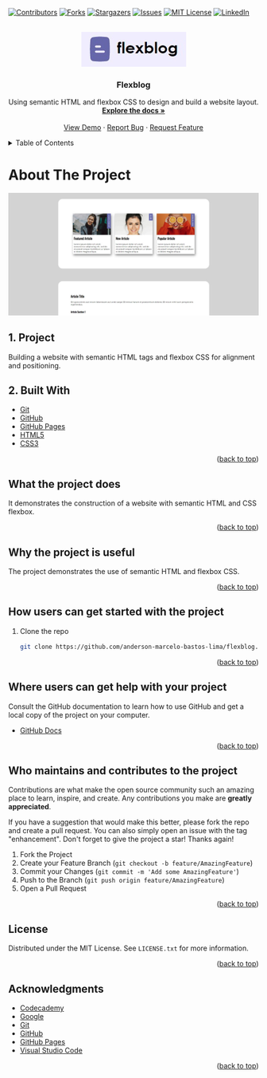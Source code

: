 <div id="top"></div>

<!-- PROJECT SHIELDS -->
<!--
*** I'm using markdown "reference style" links for readability.
*** Reference links are enclosed in brackets [ ] instead of parentheses ( ).
*** See the bottom of this document for the declaration of the reference variables
*** for contributors-url, forks-url, etc. This is an optional, concise syntax you may use.
*** https://www.markdownguide.org/basic-syntax/#reference-style-links
-->
[![Contributors][contributors-shield]][contributors-url]
[![Forks][forks-shield]][forks-url]
[![Stargazers][stars-shield]][stars-url]
[![Issues][issues-shield]][issues-url]
[![MIT License][license-shield]][license-url]
[![LinkedIn][linkedin-shield]][linkedin-url]

<!-- PROJECT LOGO -->
<br />
<div align="center">
  <a href="https://anderson-marcelo-bastos-lima.github.io/flexblog/">
    <img src="./resources/docs/logo.jpg" alt="Logo">
  </a>

  <h3 align="center">Flexblog</h3>

  <p align="center">
    Using semantic HTML and flexbox CSS to design and build a website layout.
    <br />
    <a href="https://github.com/anderson-marcelo-bastos-lima/flexblog#readme"><strong>Explore the docs »</strong></a>
    <br />
    <br />
    <a href="https://anderson-marcelo-bastos-lima.github.io/flexblog/">View Demo</a>
    ·
    <a href="https://github.com/anderson-marcelo-bastos-lima/flexblog/issues">Report Bug</a>
    ·
    <a href="https://github.com/anderson-marcelo-bastos-lima/flexblog/issues">Request Feature</a>
  </p>
</div>



<!-- TABLE OF CONTENTS -->
<details>
  <summary>Table of Contents</summary>
  <ol>
    <li>
      <a href="#about-the-project">About The Project</a>
      <ul>
        <li><a href="#built-with">Project</a></li>
      </ul>
      <ul>
        <li><a href="#built-with">Built With</a></li>
      </ul>
    </li>
    <li>
      <a href="#what-the-project-does">What the project does?</a>
    </li>
    <li><a href="#why-the-project-is-useful">Why the project is useful?</a></li>
    <li><a href="#how-users-can-get-started-with-the-project">How users can get started with the project?</a></li>
    <li><a href="#who-maintains-and-contributes-to-the-project">Who maintains and contributes to the project?</a></li>
    <li><a href="#license">License</a></li>
    <li><a href="#acknowledgments">Acknowledgments</a></li>
  </ol>
</details>



<!-- ABOUT THE PROJECT -->
# About The Project

[![Product Name Screen Shot][product-screenshot]](https://anderson-marcelo-bastos-lima.github.io/flexblog/)

## 1. Project
Building a website with semantic HTML tags and flexbox CSS for alignment and positioning.


## 2. Built With
* [Git](https://git-scm.com/)
* [GitHub](https://github.com/)
* [GitHub Pages](https://pages.github.com/)
* [HTML5](https://en.wikipedia.org/wiki/HTML5)
* [CSS3](https://en.wikipedia.org/wiki/CSS)

<p align="right">(<a href="#top">back to top</a>)</p>



<!-- WHAT THE PROJECT DOES -->
## What the project does

It demonstrates the construction of a website with semantic HTML and CSS flexbox.

<p align="right">(<a href="#top">back to top</a>)</p>



<!-- WHY THE PROJECT IS USEFUL -->
## Why the project is useful

The project demonstrates the use of semantic HTML and flexbox CSS.

<p align="right">(<a href="#top">back to top</a>)</p>



<!-- HOW USERS CAN GET STARTED WITH THE PROJECT -->
## How users can get started with the project

1. Clone the repo
   ```sh
   git clone https://github.com/anderson-marcelo-bastos-lima/flexblog.git
   ```

<p align="right">(<a href="#top">back to top</a>)</p>



<!-- WHERE USERS CAN GET HELP WITH YOUR PROJECT -->
## Where users can get help with your project

Consult the GitHub documentation to learn how to use GitHub and get a local copy of the project on your computer.

* [GitHub Docs](https://docs.github.com/)

<p align="right">(<a href="#top">back to top</a>)</p>



<!-- WHO MAINTAINS AND CONTRIBUTES TO THE PROJECT -->
## Who maintains and contributes to the project

Contributions are what make the open source community such an amazing place to learn, inspire, and create. Any contributions you make are **greatly appreciated**.

If you have a suggestion that would make this better, please fork the repo and create a pull request. You can also simply open an issue with the tag "enhancement".
Don't forget to give the project a star! Thanks again!

1. Fork the Project
2. Create your Feature Branch (`git checkout -b feature/AmazingFeature`)
3. Commit your Changes (`git commit -m 'Add some AmazingFeature'`)
4. Push to the Branch (`git push origin feature/AmazingFeature`)
5. Open a Pull Request

<p align="right">(<a href="#top">back to top</a>)</p>



<!-- LICENSE -->
## License

Distributed under the MIT License. See `LICENSE.txt` for more information.

<p align="right">(<a href="#top">back to top</a>)</p>



<!-- ACKNOWLEDGMENTS -->
## Acknowledgments

* [Codecademy](https://www.codecademy.com/)
* [Google](https://www.google.com/)
* [Git](https://git-scm.com/)
* [GitHub](https://github.com/)
* [GitHub Pages](https://pages.github.com/)
* [Visual Studio Code](https://code.visualstudio.com/)

<p align="right">(<a href="#top">back to top</a>)</p>



<!-- MARKDOWN LINKS & IMAGES -->
<!-- https://www.markdownguide.org/basic-syntax/#reference-style-links -->
[contributors-shield]: https://img.shields.io/github/contributors/anderson-marcelo-bastos-lima/flexblog.svg?style=for-the-badge
[contributors-url]: https://github.com/anderson-marcelo-bastos-lima/flexblog/graphs/contributors
[forks-shield]: https://img.shields.io/github/forks/anderson-marcelo-bastos-lima/flexblog.svg?style=for-the-badge
[forks-url]: https://github.com/anderson-marcelo-bastos-lima/flexblog/network/members
[stars-shield]: https://img.shields.io/github/stars/anderson-marcelo-bastos-lima/flexblog.svg?style=for-the-badge
[stars-url]: https://github.com/anderson-marcelo-bastos-lima/flexblog/stargazers
[issues-shield]: https://img.shields.io/github/issues/anderson-marcelo-bastos-lima/flexblog.svg?style=for-the-badge
[issues-url]: https://github.com/anderson-marcelo-bastos-lima/flexblog/issues
[license-shield]: https://img.shields.io/github/license/anderson-marcelo-bastos-lima/flexblog.svg?style=for-the-badge
[license-url]: https://github.com/anderson-marcelo-bastos-lima/flexblog/blob/main/LICENSE.txt
[linkedin-shield]: https://img.shields.io/badge/-LinkedIn-black.svg?style=for-the-badge&logo=linkedin&colorB=555
[linkedin-url]: https://www.linkedin.com/in/anderson-marcelo-bastos-lima/
[product-screenshot]: ./resources/docs/Screenshot.jpg